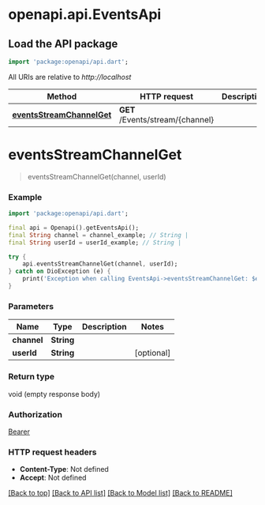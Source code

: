 # openapi.api.EventsApi

## Load the API package
```dart
import 'package:openapi/api.dart';
```

All URIs are relative to *http://localhost*

Method | HTTP request | Description
------------- | ------------- | -------------
[**eventsStreamChannelGet**](EventsApi.md#eventsstreamchannelget) | **GET** /Events/stream/{channel} | 


# **eventsStreamChannelGet**
> eventsStreamChannelGet(channel, userId)



### Example
```dart
import 'package:openapi/api.dart';

final api = Openapi().getEventsApi();
final String channel = channel_example; // String | 
final String userId = userId_example; // String | 

try {
    api.eventsStreamChannelGet(channel, userId);
} catch on DioException (e) {
    print('Exception when calling EventsApi->eventsStreamChannelGet: $e\n');
}
```

### Parameters

Name | Type | Description  | Notes
------------- | ------------- | ------------- | -------------
 **channel** | **String**|  | 
 **userId** | **String**|  | [optional] 

### Return type

void (empty response body)

### Authorization

[Bearer](../README.md#Bearer)

### HTTP request headers

 - **Content-Type**: Not defined
 - **Accept**: Not defined

[[Back to top]](#) [[Back to API list]](../README.md#documentation-for-api-endpoints) [[Back to Model list]](../README.md#documentation-for-models) [[Back to README]](../README.md)

